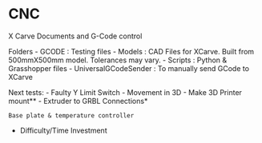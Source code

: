 # CNC
X Carve Documents and G-Code control

Folders
	- GCODE : Testing files
	- Models : CAD Files for XCarve. Built from 500mmX500mm model. Tolerances may vary.
	- Scripts : Python & Grasshopper files
	- UniversalGCodeSender : To manually send GCode to XCarve

Next tests:
	- Faulty Y Limit Switch
	- Movement in 3D
	- Make 3D Printer mount**
	- Extruder to GRBL Connections*

	Base plate & temperature controller


* Difficulty/Time Investment
